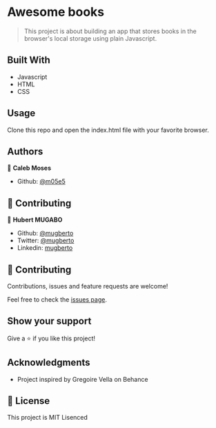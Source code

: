 # Awesome books

> This project is about building an app that stores books in the browser's local storage using plain Javascript.


## Built With

- Javascript
- HTML
- CSS


## Usage

Clone this repo and open the index.html file with your favorite browser.

## Authors

👤 **Caleb Moses**

- Github: [@m05e5](https://github.com/m05e5)

## 🤝 Contributing

👤 **Hubert MUGABO**

- Github: [@mugberto](https://github.com/mugberto)
- Twitter: [@mugberto](https://twitter.com/mugberto)
- Linkedin: [mugberto](https://www.linkedin.com/in/hubert-mugabo-23144b6a/)

## 🤝 Contributing

Contributions, issues and feature requests are welcome!

Feel free to check the [issues page](https://github.com/m05e5/awsome-books/issues).

## Show your support

Give a ⭐️ if you like this project!

## Acknowledgments

- Project inspired by Gregoire Vella on Behance

## 📝 License

This project is MIT Lisenced
